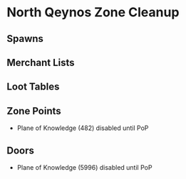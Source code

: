 # North Qeynos Zone Cleanup

## Spawns

## Merchant Lists

## Loot Tables

## Zone Points

* Plane of Knowledge (482) disabled until PoP

## Doors

* Plane of Knowledge (5996) disabled until PoP
